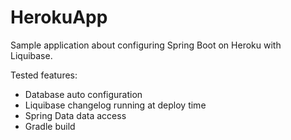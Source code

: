 HerokuApp
=========

Sample application about configuring Spring Boot on Heroku with Liquibase.

Tested features:

 * Database auto configuration
 * Liquibase changelog running at deploy time
 * Spring Data data access
 * Gradle build


